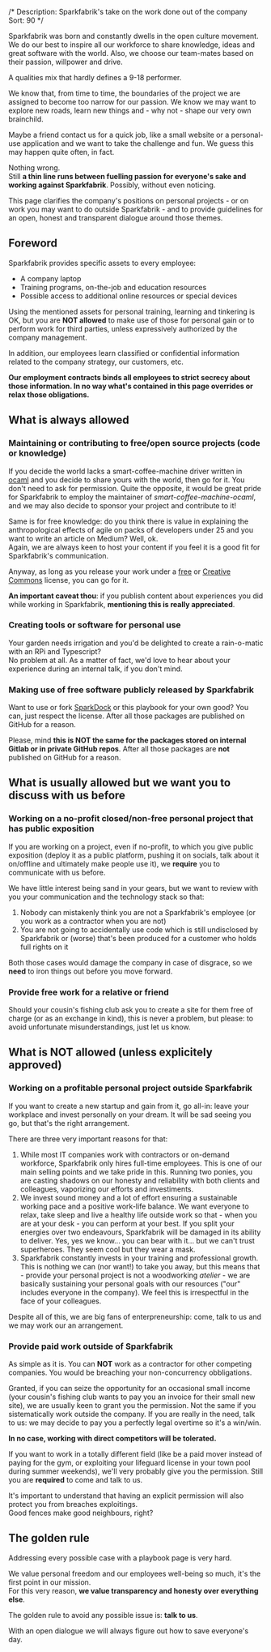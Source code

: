 /*
Description: Sparkfabrik's take on the work done out of the company
Sort: 90
*/

Sparkfabrik was born and constantly dwells in the open culture movement. We do our best to inspire all our workforce to share knowledge, ideas and great software with the world. Also, we choose our team-mates based on their passion, willpower and drive.

A qualities mix that hardly defines a 9-18 performer.

We know that, from time to time, the boundaries of the project we are assigned to become too narrow for our passion. We know we may want to explore new roads, learn new things and - why not - shape our very own brainchild.

Maybe a friend contact us for a quick job, like a small website or a personal-use application and we want to take the challenge and fun. We guess this may happen quite often, in fact.

Nothing wrong.  
Still **a thin line runs between fuelling passion for everyone's sake and working against Sparkfabrik**. Possibly, without even noticing.

This page clarifies the company's positions on personal projects - or on work you may want to do outside Sparkfabrik - and to provide guidelines for an open, honest and transparent dialogue around those themes.

## Foreword

Sparkfabrik provides specific assets to every employee:

* A company laptop
* Training programs, on-the-job and education resources
* Possible access to additional online resources or special devices

Using the mentioned assets for personal training, learning and tinkering is OK, but you are **NOT allowed** to make use of those for personal gain or to perform work for third parties, unless expressively authorized by the company management.

In addition, our employees learn classified or confidential information related to the company strategy, our customers, etc.

**Our employment contracts binds all employees to strict secrecy about those information. In no way what's contained in this page overrides or relax those obligations.**

## What is always allowed

### Maintaining or contributing to free/open source projects (code or knowledge)

If you decide the world lacks a smart-coffee-machine driver written in [ocaml](https://ocaml.org/) and you decide to share yours with the world, then go for it. You don't need to ask for permission. Quite the opposite, it would be great pride for Sparkfabrik to employ the maintainer of _smart-coffee-machine-ocaml_, and we may also decide to sponsor your project and contribute to it!

Same is for free knowledge: do you think there is value in explaining the anthropological effects of agile on packs of developers under 25 and you want to write an article on Medium? Well, ok.  
Again, we are always keen to host your content if you feel it is a good fit for Sparkfabrik's communication.

Anyway, as long as you release your work under a [free](https://en.wikipedia.org/wiki/Free-software_license) or [Creative Commons](https://creativecommons.org/) license, you can go for it.

**An important caveat thou**: if you publish content about experiences you did while working in Sparkfabrik, **mentioning this is really appreciated**.

### Creating tools or software for personal use

Your garden needs irrigation and you'd be delighted to create a rain-o-matic with an RPi and Typescript?  
No problem at all. As a matter of fact, we'd love to hear about your experience during an internal talk, if you don't mind.

### Making use of free software publicly released by Sparkfabrik

Want to use or fork [SparkDock](https://github.com/sparkfabrik/sparkdock) or this playbook for your own good? You can, just respect the license. After all those packages are published on GitHub for a reason.

Please, mind **this is NOT the same for the packages stored on internal Gitlab or in private GitHub repos**. After all those packages are **not** published on GitHub for a reason.

## What is usually allowed but we want you to discuss with us before

### Working on a no-profit closed/non-free personal project that has public exposition

If you are working on a project, even if no-profit, to which you give public exposition (deploy it as a public platform, pushing it on socials, talk about it on/offline and ultimately make people use it), we **require** you to communicate with us before.

We have little interest being sand in your gears, but we want to review with you your communication and the technology stack so that:

1. Nobody can mistakenly think you are not a Sparkfabrik's employee (or you work as a contractor when you are not)
2. You are not going to accidentally use code which is still undisclosed by Sparkfabrik or (worse) that's been produced for a customer who holds full rights on it

Both those cases would damage the company in case of disgrace, so we **need** to iron things out before you move forward.

### Provide free work for a relative or friend

Should your cousin's fishing club ask you to create a site for them free of charge (or as an exchange in kind), this is never a problem, but please: to avoid unfortunate misunderstandings, just let us know.

## What is NOT allowed (unless explicitely approved)

### Working on a profitable personal project outside Sparkfabrik

If you want to create a new startup and gain from it, go all-in: leave your workplace and invest personally on your dream. It will be sad seeing you go, but that's the right arrangement.

There are three very important reasons for that:

1. While most IT companies work with contractors or on-demand workforce, Sparkfabrik only hires full-time employees. This is one of our main selling points and we take pride in this. Running two ponies, you are casting shadows on our honesty and reliability with both clients and colleagues, vaporizing our efforts and investiments.
2. We invest sound money and a lot of effort ensuring a sustainable working pace and a positive work-life balance. We want everyone to relax, take sleep and live a healthy life outside work so that - when you are at your desk - you can perform at your best. If you split your energies over two endeavours, Sparkfabrik will be damaged in its ability to deliver. Yes, yes we know... you can bear with it... but we can't trust superheroes. They seem cool but they wear a mask.
3. Sparkfabrik constantly invests in your training and professional growth. This is nothing we can (nor want!) to take you away, but this means that - provide your personal project is not a woodworking _atelier_ - we are basically sustaining your personal goals with our resources ("our" includes everyone in the company). We feel this is irrespectful in the face of your colleagues.

Despite all of this, we are big fans of enterpreneurship: come, talk to us and we may work our an arrangement.

### Provide paid work outside of Sparkfabrik

As simple as it is. You can **NOT** work as a contractor for other competing companies. You would be breaching your non-concurrency obbligations.

Granted, if you can seize the opportunity for an occasional small income (your cousin's fishing club wants to pay you an invoice for their small new site), we are usually keen to grant you the permission. Not the same if you sistematically work outside the company. If you are really in the need, talk to us: we may decide to pay you a perfectly legal overtime so it's a win/win.

**In no case, working with direct competitors will be tolerated.**

If you want to work in a totally different field (like be a paid mover instead of paying for the gym, or exploiting your lifeguard license in your town pool during summer weekends), we'll very probably give you the permission. Still you are **required** to come and talk to us.

It's important to understand that having an explicit permission will also protect you from breaches exploitings.  
Good fences make good neighbours, right?

## The golden rule

Addressing every possible case with a playbook page is very hard.

We value personal freedom and our employees well-being so much, it's the first point in our mission.  
For this very reason, **we value transparency and honesty over everything else**.

The golden rule to avoid any possible issue is: **talk to us**.

With an open dialogue we will always figure out how to save everyone's day.
